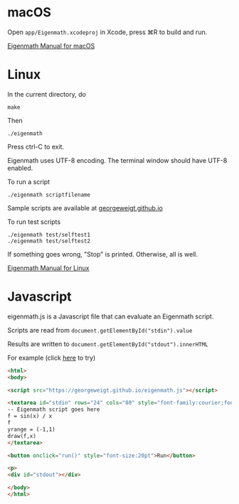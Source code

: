 # macOS

Open `app/Eigenmath.xcodeproj` in Xcode,
press ⌘R to build and run.

[Eigenmath Manual for macOS](https://georgeweigt.github.io/eigenmath-macos.pdf)

# Linux

In the current directory, do

```
make
```

Then

```
./eigenmath
```

Press ctrl-C to exit.

Eigenmath uses UTF-8 encoding. The terminal window should have UTF-8 enabled.

To run a script

```
./eigenmath scriptfilename
```

Sample scripts are available at [georgeweigt.github.io](https://georgeweigt.github.io)

To run test scripts

```
./eigenmath test/selftest1
./eigenmath test/selftest2
```

If something goes wrong, "Stop" is printed.
Otherwise, all is well.

[Eigenmath Manual for Linux](https://georgeweigt.github.io/eigenmath.pdf)

# Javascript

eigenmath.js is a Javascript file that can evaluate an Eigenmath script.

Scripts are read from `document.getElementById("stdin").value`

Results are written to `document.getElementById("stdout").innerHTML`

For example (click [here](https://georgeweigt.github.io/demo.html) to try)

```html
<html>
<body>

<script src="https://georgeweigt.github.io/eigenmath.js"></script>

<textarea id="stdin" rows="24" cols="80" style="font-family:courier;font-size:12pt">
-- Eigenmath script goes here
f = sin(x) / x
f
yrange = (-1,1)
draw(f,x)
</textarea>

<button onclick="run()" style="font-size:20pt">Run</button>

<p>
<div id="stdout"></div>

</body>
</html>
```
